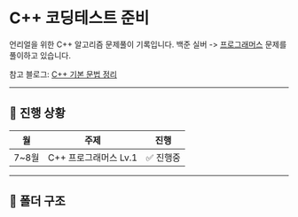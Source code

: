 # C++ 코딩테스트 준비

언리얼을 위한 C++ 알고리즘 문제풀이 기록입니다.
백준 실버 ->
[프로그래머스](https://school.programmers.co.kr/) 문제를 풀이하고 있습니다.

참고 블로그: [C++ 기본 문법 정리](https://walwaldev.tistory.com/127)

---

## 📅 진행 상황

| 월 | 주제 | 진행 |
|-----|------|------|
| 7~8월 | C++ 프로그래머스 Lv.1 | ✅ 진행중 |

---

## 📂 폴더 구조
